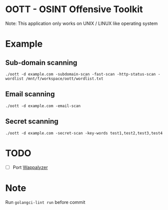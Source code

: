 # OOTT - OSINT Offensive Toolkit
Note: This application only works on UNIX / LINUX like operating system

# Example
## Sub-domain scanning
```
./oott -d example.com -subdomain-scan -fast-scan -http-status-scan -wordlist /mnt/f/workspace/oott/wordlist.txt
```

## Email scanning
```
./oott -d example.com -email-scan
```

## Secret scanning
```
./oott -d example.com -secret-scan -key-words test1,test2,test3,test4
```

# TODO
- [ ] Port [Wappalyzer](https://github.com/wappalyzer/wappalyzer)

# Note
Run `golangci-lint run` before commit
